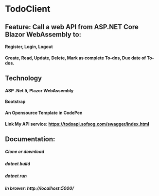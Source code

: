 # TodoClient
## Feature: Call a web API from ASP.NET Core Blazor WebAssembly to:
#### Register, Login, Logout
#### Create, Read, Update, Delete, Mark as complete To-dos, Due date of To-dos.

## Technology
#### ASP .Net 5, Plazor WebAssembly
#### Bootstrap
#### An Opensource Template in CodePen
#### Link My API service: https://todoapi.sofsog.com/swagger/index.html  
## Documentation:
##### Clone or download
##### dotnet build 
##### dotnet run
##### In brower: http://localhost:5000/
